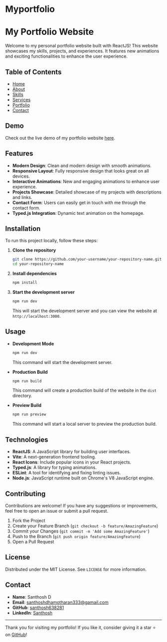 # Myportfolio
# My Portfolio Website

Welcome to my personal portfolio website built with ReactJS! This website showcases my skills, projects, and experiences. It features new animations and exciting functionalities to enhance the user experience.

## Table of Contents

- [Home](#home)
- [About](#About)
- [Skills](#Skills)
- [Services](#Services)
- [Portfolio](#Portfolio)
- [Contact](#contact)

## Demo

Check out the live demo of my portfolio website [here]().

## Features

- **Modern Design**: Clean and modern design with smooth animations.
- **Responsive Layout**: Fully responsive design that looks great on all devices.
- **Interactive Animations**: New and engaging animations to enhance user experience.
- **Projects Showcase**: Detailed showcase of my projects with descriptions and links.
- **Contact Form**: Users can easily get in touch with me through the contact form.
- **Typed.js Integration**: Dynamic text animation on the homepage.

## Installation

To run this project locally, follow these steps:

1. **Clone the repository**
    ```sh
    git clone https://github.com/your-username/your-repository-name.git
    cd your-repository-name
    ```

2. **Install dependencies**
    ```sh
    npm install
    ```

3. **Start the development server**
    ```sh
    npm run dev
    ```

    This will start the development server and you can view the website at `http://localhost:3000`.

## Usage

- **Development Mode**
    ```sh
    npm run dev
    ```
    This command will start the development server.

- **Production Build**
    ```sh
    npm run build
    ```
    This command will create a production build of the website in the `dist` directory.

- **Preview Build**
    ```sh
    npm run preview
    ```
    This command will start a local server to preview the production build.

## Technologies

- **ReactJS**: A JavaScript library for building user interfaces.
- **Vite**: A next-generation frontend tooling.
- **React Icons**: Include popular icons in your React projects.
- **Typed.js**: A library for typing animations.
- **ESLint**: A tool for identifying and fixing linting issues.
- **Node.js**: JavaScript runtime built on Chrome's V8 JavaScript engine.

## Contributing

Contributions are welcome! If you have any suggestions or improvements, feel free to open an issue or submit a pull request.

1. Fork the Project
2. Create your Feature Branch (`git checkout -b feature/AmazingFeature`)
3. Commit your Changes (`git commit -m 'Add some AmazingFeature'`)
4. Push to the Branch (`git push origin feature/AmazingFeature`)
5. Open a Pull Request

## License

Distributed under the MIT License. See `LICENSE` for more information.

## Contact

- **Name**: Santhosh D
- **Email**: [santhoshdhamotharan333@gamail.com](mailto:santhoshdhamotharan333@gamail.com)
- **GitHub**: [santhosh638281](https://github.com/santhosh63828121)
- **LinkedIn**: [Santhosh](https://www.linkedin.com/in/santhoshdhamu03/)

---

Thank you for visiting my portfolio! If you like it, consider giving it a star ⭐ on [GitHub](https://github.com/your-username/your-repository-name)!

